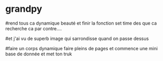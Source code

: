 # grandpy

#rend tous ca dynamique beauté et finir la fonction set time des que ca recherche ca par contre....

#et j'ai vu de superb image qui sarrondisse quand on passe dessus

#faire un corps dynamique faire pleins de pages et commence une mini base de donnée et met ton truk 

